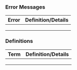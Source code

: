 ### Error Messages

| Error          | Definition/Details |
|----------------|--------------------|
|                |                    |
|                |                    |
|                |                    |



### Definitions

| Term | Definition/Details |
|------|--------------------|
|      |                    |
|      |                    |
|      |                    |
